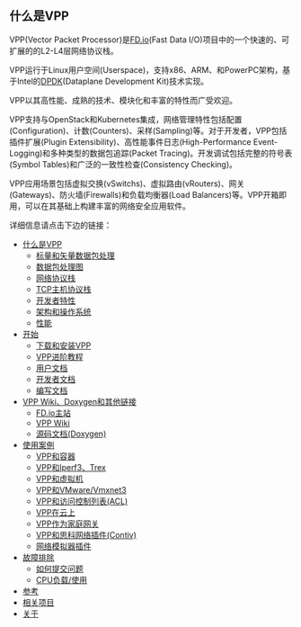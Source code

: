 ## 什么是VPP
VPP(Vector Packet Processor)是[FD.io](https://fd.io/)(Fast Data I/O)项目中的一个快速的、可扩展的的L2-L4层网络协议栈。

VPP运行于Linux用户空间(Userspace)，支持x86、ARM、和PowerPC架构，基于Intel的[DPDK](https://www.dpdk.org/)(Dataplane Development Kit)技术实现。

VPP以其高性能、成熟的技术、模块化和丰富的特性而广受欢迎。

VPP支持与OpenStack和Kubernetes集成，网络管理特性包括配置(Configuration)、计数(Counters)、采样(Sampling)等。对于开发者，VPP包括插件扩展(Plugin Extensibility)、高性能事件日志(High-Performance Event-Logging)和多种类型的数据包追踪(Packet Tracing)。开发调试包括完整的符号表(Symbol Tables)和广泛的一致性检查(Consistency Checking)。

VPP应用场景包括虚拟交换(vSwitchs)、虚拟路由(vRouters)、网关(Gateways)、防火墙(Firewalls)和负载均衡器(Load Balancers)等。VPP开箱即用，可以在其基础上构建丰富的网络安全应用软件。

详细信息请点击下边的链接：
* [什么是VPP](https://github.com/penybai/vpp-docs)
  - [标量和矢量数据包处理]()
  - [数据包处理图]()
  - [网络协议栈]()
  - [TCP主机协议栈]()
  - [开发者特性]()
  - [架构和操作系统]()
  - [性能]()
* [开始]()
  - [下载和安装VPP]()
  - [VPP进阶教程]()
  - [用户文档]()
  - [开发者文档]()
  - [编写文档]()
* [VPP Wiki、Doxygen和其他链接]()
  - [FD.io主站]()
  - [VPP Wiki]()
  - [源码文档(Doxygen)]()
* [使用案例]()
  - [VPP和容器]()
  - [VPP和Iperf3、Trex]()
  - [VPP和虚拟机]()
  - [VPP和VMware/Vmxnet3]()
  - [VPP和访问控制列表(ACL)]()
  - [VPP在云上]()
  - [VPP作为家庭网关]()
  - [VPP和思科网络插件(Contiv)]()
  - [网络模拟器插件]()
* [故障排除]()
  - [如何提交问题]()
  - [CPU负载/使用]()
* [参考]()
* [相关项目]()
* [关于]()